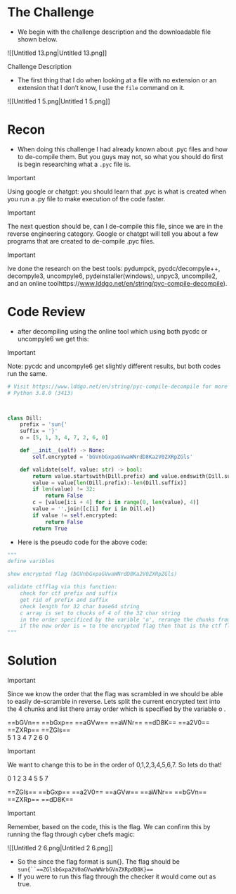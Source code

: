 # The Challenge

- We begin with the challenge description and the downloadable file shown below.

![[Untitled 13.png|Untitled 13.png]]

Challenge Description

- The first thing that I do when looking at a file with no extension or an extension that I don’t know, I use the `file` command on it.

![[Untitled 1 5.png|Untitled 1 5.png]]

# Recon

- When doing this challenge I had already known about .pyc files and how to de-compile them. But you guys may not, so what you should do first is begin researching what a `.pyc` file is.

> [!important]  
> Using google or chatgpt: you should learn that .pyc is what is created when you run a .py file to make execution of the code faster.  
  
> [!important]  
> The next question should be, can I de-compile this file, since we are in the reverse engineering category. Google or chatgpt will tell you about a few programs that are created to de-compile .pyc files.  
  
> [!important]  
> Ive done the research on the best tools: pydumpck, pycdc/decompyle++, decompyle3, uncompyle6, pydeinstaller(windows), unpyc3, uncompile2, and an online toolhttps://www.lddgo.net/en/string/pyc-compile-decompile).  

# Code Review

- after decompiling using the online tool which using both pycdc or uncompyle6 we get this:

> [!important]  
> Note: pycdc and uncompyle6 get slightly different results, but both codes run the same.  

```Python
# Visit https://www.lddgo.net/en/string/pyc-compile-decompile for more information
# Python 3.8.0 (3413)



class Dill:
    prefix = 'sun{'
    suffix = '}'
    o = [5, 1, 3, 4, 7, 2, 6, 0]

    def __init__(self) -> None:
        self.encrypted = 'bGVnbGxpaGVwaWNrdD8Ka2V0ZXRpZGls'

    def validate(self, value: str) -> bool:
        return value.startswith(Dill.prefix) and value.endswith(Dill.suffix) or False
        value = value[len(Dill.prefix):-len(Dill.suffix)]
        if len(value) != 32:
            return False
        c = [value[i:i + 4] for i in range(0, len(value), 4)]
        value = ''.join([c[i] for i in Dill.o])
        if value != self.encrypted:
            return False
        return True
```

- Here is the pseudo code for the above code:

```Python
"""
define varibles

show encrypted flag (bGVnbGxpaGVwaWNrdD8Ka2V0ZXRpZGls)

validate ctfflag via this function:
	check for ctf prefix and suffix
	get rid of prefix and suffix
	check length for 32 char base64 string
	c array is set to chucks of 4 of the 32 char string
	in the order specificed by the varible 'o', rerange the chunks from array 'c'
	if the new order is = to the encrypted flag then that is the ctf flag.
"""
```

# Solution

> [!important]  
> Since we know the order that the flag was scrambled in we should be able to easily de-scramble in reverse. Lets split the current encrypted text into the 4 chunks and list there array order which is specified by the variable o .  

==bGVn== ==bGxp== ==aGVw== ==aWNr== ==dD8K== ==a2V0== ==ZXRp== ==ZGls==  
5 1 3 4 7 2 6 0  

> [!important]  
> We want to change this to be in the order of 0,1,2,3,4,5,6,7. So lets do that!  

0 1 2 3 4 5 5 7  
  
==ZGls== ==bGxp== ==a2V0== ==aGVw== ==aWNr== ==bGVn== ==ZXRp== ==dD8K==

> [!important]  
> Remember, based on the code, this is the flag. We can confirm this by running the flag through cyber chefs magic:  

![[Untitled 2 6.png|Untitled 2 6.png]]

- So the since the flag format is sun{}. The flag should be `sun{``==ZGlsbGxpa2V0aGVwaWNrbGVnZXRpdD8K}==`
- If you were to run this flag through the checker it would come out as true.